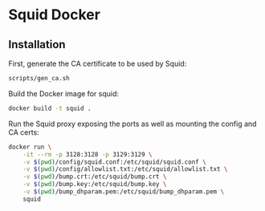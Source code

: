 # Squid Docker

## Installation

First, generate the CA certificate to be used by Squid:

```bash
scripts/gen_ca.sh
```

Build the Docker image for squid:

```bash
docker build -t squid .
```

Run the Squid proxy exposing the ports as well as mounting the config and CA certs:

```bash
docker run \
    -it --rm -p 3128:3128 -p 3129:3129 \
    -v $(pwd)/config/squid.conf:/etc/squid/squid.conf \
    -v $(pwd)/config/allowlist.txt:/etc/squid/allowlist.txt \
    -v $(pwd)/bump.crt:/etc/squid/bump.crt \
    -v $(pwd)/bump.key:/etc/squid/bump.key \
    -v $(pwd)/bump_dhparam.pem:/etc/squid/bump_dhparam.pem \
    squid
```
